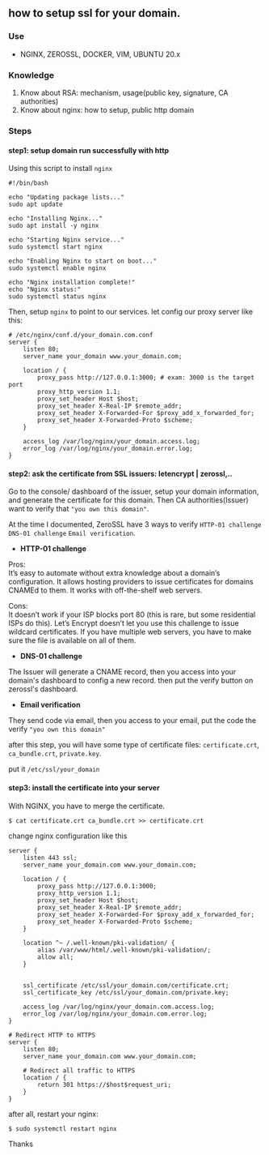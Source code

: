 ## how to setup ssl for your domain.

### Use
- NGINX, ZEROSSL, DOCKER, VIM, UBUNTU 20.x

### Knowledge 
1. Know about RSA: mechanism, usage(public key, signature, CA authorities) 
2. Know about nginx: how to setup, public http domain

### Steps
#### step1: setup domain run successfully with http  
Using this script to install `nginx`
```
#!/bin/bash

echo "Updating package lists..."
sudo apt update

echo "Installing Nginx..."
sudo apt install -y nginx

echo "Starting Nginx service..."
sudo systemctl start nginx

echo "Enabling Nginx to start on boot..."
sudo systemctl enable nginx

echo "Nginx installation complete!"
echo "Nginx status:"
sudo systemctl status nginx
```

Then, setup `nginx` to point to our services. let config our proxy server like this: 
```
# /etc/nginx/conf.d/your_domain.com.conf
server {
    listen 80;
    server_name your_domain www.your_domain.com;

    location / {
        proxy_pass http://127.0.0.1:3000; # exam: 3000 is the target port
        proxy_http_version 1.1;
        proxy_set_header Host $host;
        proxy_set_header X-Real-IP $remote_addr;
        proxy_set_header X-Forwarded-For $proxy_add_x_forwarded_for;
        proxy_set_header X-Forwarded-Proto $scheme;
    }

    access_log /var/log/nginx/your_domain.access.log;
    error_log /var/log/nginx/your_domain.error.log;
}
```
#### step2: ask the certificate from SSL issuers: letencrypt | zerossl,..
Go to the console/ dashboard of the issuer, setup your domain information, and generate the certificate for this domain. Then CA authorities(Issuer) want to verify that `"you own this domain"`.  

At the time I documented, ZeroSSL have 3 ways to verify `HTTP-01 challenge` `DNS-01 challenge` `Email verification`.   

- **HTTP-01 challenge** 

Pros:  
It’s easy to automate without extra knowledge about a domain’s configuration.
It allows hosting providers to issue certificates for domains CNAMEd to them.
It works with off-the-shelf web servers.  

Cons:  
It doesn’t work if your ISP blocks port 80 (this is rare, but some residential ISPs do this).
Let’s Encrypt doesn’t let you use this challenge to issue wildcard certificates.
If you have multiple web servers, you have to make sure the file is available on all of them.  

- **DNS-01 challenge**  

The Issuer will generate a CNAME record, then you access into your domain's dashboard to config a new record. then put the verify button on zerossl's dashboard.  
- **Email verification**     

They send code via email, then you access to your email, put the code the verify `"you own this domain"`  


after this step, you will have some type of certificate files: `certificate.crt`, `ca_bundle.crt`, `private.key`.

put it `/etc/ssl/your_domain`

#### step3: install the certificate into your server 

With NGINX, you have to merge the certificate. 
```shell
$ cat certificate.crt ca_bundle.crt >> certificate.crt
```

change nginx configuration like this 
```
server {
    listen 443 ssl;
    server_name your_domain.com www.your_domain.com;

    location / {
        proxy_pass http://127.0.0.1:3000;
        proxy_http_version 1.1;
        proxy_set_header Host $host;
        proxy_set_header X-Real-IP $remote_addr;
        proxy_set_header X-Forwarded-For $proxy_add_x_forwarded_for;
        proxy_set_header X-Forwarded-Proto $scheme;
    }

    location ^~ /.well-known/pki-validation/ {
        alias /var/www/html/.well-known/pki-validation/;
        allow all;
    }

    
    ssl_certificate /etc/ssl/your_domain.com/certificate.crt;
    ssl_certificate_key /etc/ssl/your_domain.com/private.key;

    access_log /var/log/nginx/your_domain.com.access.log;
    error_log /var/log/nginx/your_domain.com.error.log;
}

# Redirect HTTP to HTTPS
server {
    listen 80;
    server_name your_domain.com www.your_domain.com;

    # Redirect all traffic to HTTPS
    location / {
        return 301 https://$host$request_uri;
    }
}
```


after all, restart your nginx: 
```
$ sudo systemctl restart nginx
```

Thanks